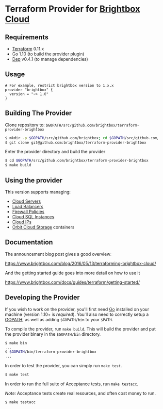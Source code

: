 Terraform Provider for [Brightbox Cloud](https://www.brightbox.com)
=======================================

Requirements
------------

-	[Terraform](https://www.terraform.io/downloads.html) 0.11.x
-	[Go](https://golang.org/doc/install) 1.10 (to build the provider plugin)
-	[Dep](https://golang.github.io/dep/) v0.4.1 (to manage dependencies)

Usage
---------------------

```
# For example, restrict brightbox version to 1.x.x
provider "brightbox" {
  version = "~> 1.0"
}
```

Building The Provider
---------------------

Clone repository to: `$GOPATH/src/github.com/brightbox/terraform-provider-brightbox`

```sh
$ mkdir -p $GOPATH/src/github.com/brightbox; cd $GOPATH/src/github.com/brightbox
$ git clone git@github.com:brightbox/terraform-provider-brightbox
```

Enter the provider directory and build the provider

```sh
$ cd $GOPATH/src/github.com/brightbox/terraform-provider-brightbox
$ make build
```

Using the provider
----------------------
This version supports managing:

* [Cloud Servers](https://www.brightbox.com/cloud/servers/)
* [Load Balancers](https://www.brightbox.com/cloud/load-balancing/)
* [Firewall Policies](https://www.brightbox.com/docs/reference/firewall/)
* [Cloud SQL Instances](https://www.brightbox.com/cloud/database/)
* [Cloud IPs](https://www.brightbox.com/blog/2014/02/27/design-decisions-cloud-ip-policy/)
* [Orbit Cloud Storage](https://www.brightbox.com/cloud/storage/) containers

Documentation
-------------------------

The announcement blog post gives a good overview:

https://www.brightbox.com/blog/2016/05/13/terraforming-brightbox-cloud/

And the getting started guide goes into more detail on how to use it

https://www.brightbox.com/docs/guides/terraform/getting-started/

Developing the Provider
---------------------------

If you wish to work on the provider, you'll first need [Go](http://www.golang.org) installed on your machine (version 1.10+ is *required*). You'll also need to correctly setup a [GOPATH](http://golang.org/doc/code.html#GOPATH), as well as adding `$GOPATH/bin` to your `$PATH`.

To compile the provider, run `make build`. This will build the provider and put the provider binary in the `$GOPATH/bin` directory.

```sh
$ make bin
...
$ $GOPATH/bin/terraform-provider-brightbox
...
```

In order to test the provider, you can simply run `make test`.

```sh
$ make test
```

In order to run the full suite of Acceptance tests, run `make testacc`.

*Note:* Acceptance tests create real resources, and often cost money to run.

```sh
$ make testacc
```
